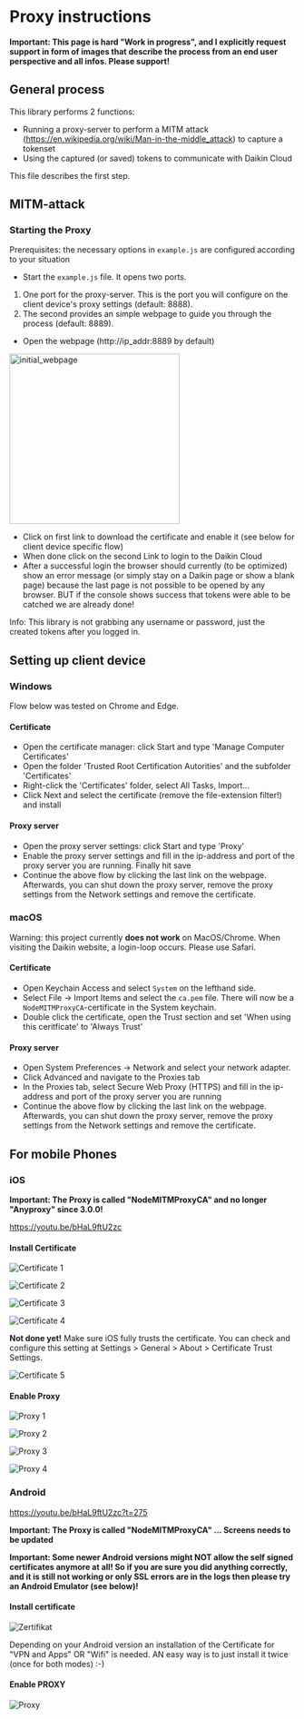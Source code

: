 # Proxy instructions

**Important: This page is hard "Work in progress", and I explicitly request support in form of images that describe the process from an end user perspective and all infos. Please support!**

## General process

This library performs 2 functions:
* Running a proxy-server to perform a MITM attack (https://en.wikipedia.org/wiki/Man-in-the-middle_attack) to capture a tokenset
* Using the captured (or saved) tokens to communicate with Daikin Cloud

This file describes the first step.

## MITM-attack
### Starting the Proxy 
Prerequisites: the necessary options in `example.js` are configured according to your situation

* Start the `example.js` file. It opens two ports. 
1. One port for the proxy-server. This is the port you will configure on the client device's proxy settings (default: 8888).
1. The second provides an simple webpage to guide you through the process (default: 8889).
* Open the  webpage (http://ip_addr:8889 by default)
<img width="300" alt="initial_webpage" src="https://user-images.githubusercontent.com/65073191/124582164-0fe0b000-de52-11eb-8dad-8dec4db7b0e5.png">

* Click on first link to download the certificate and enable it (see below for client device specific flow)
* When done click on the second Link to login to the Daikin Cloud
* After a successful login the browser should currently (to be optimized) show an error message (or simply stay on a Daikin page or show a blank page) because the last page is not possible to be opened by any browser. BUT if the console shows success that tokens were able to be catched we are already done!

Info: This library is not grabbing any username or password, just the created tokens after you logged in.

## Setting up client device

### Windows

Flow below was tested on Chrome and Edge.

#### Certificate

* Open the certificate manager: click Start and type 'Manage Computer Certificates'
* Open the folder 'Trusted Root Certification Autorities' and the subfolder 'Certificates'
* Right-click the 'Certificates' folder, select All Tasks, Import...
* Click Next and select the certificate (remove the file-extension filter!) and install

#### Proxy server

* Open the proxy server settings: click Start and type 'Proxy'
* Enable the proxy server settings and fill in the ip-address and port of the proxy server you are running. Finally hit save
* Continue the above flow by clicking the last link on the webpage. Afterwards, you can shut down the proxy server, remove the proxy settings from the Network settings and remove the certificate.

### macOS
  
  Warning: this project currently **does not work** on MacOS/Chrome. When visiting the Daikin website, a login-loop occurs. Please use Safari.
  
#### Certificate

* Open Keychain Access and select `System` on the lefthand side.
* Select File -> Import Items and select the `ca.pem` file. There will now be a `NodeMITMProxyCA`-certificate in the System keychain.
* Double click the certificate, open the Trust section and set 'When using this ceritficate' to 'Always Trust'

#### Proxy server

* Open System Preferences -> Network and select your network adapter.
* Click Advanced and navigate to the Proxies tab
* In the Proxies tab, select Secure Web Proxy (HTTPS) and fill in the ip-address and port of the proxy server you are running
* Continue the above flow by clicking the last link on the webpage. Afterwards, you can shut down the proxy server, remove the proxy settings from the Network settings and remove the certificate.
  

## For mobile Phones

### iOS

**Important: The Proxy is called "NodeMITMProxyCA" and no longer "Anyproxy" since 3.0.0!**

https://youtu.be/bHaL9ftU2zc

#### Install Certificate
![Certificate 1](img/ios_Zertifikat_1.jpg)

![Certificate 2](img/ios_Zertifikat_2.jpg)

![Certificate 3](img/ios_Zertifikat_3.jpg)

![Certificate 4](img/ios_Zertifikat_4.jpg)

**Not done yet!** Make sure iOS fully trusts the certificate. 
You can check and configure this setting at Settings > General > About > Certificate Trust Settings.

![Certificate 5](img/ios_Zertifikat_5.jpg)


#### Enable Proxy
![Proxy 1](img/ios_Proxy_1.jpg)

![Proxy 2](img/ios_Proxy_2.jpg)

![Proxy 3](img/ios_Proxy_3.jpg)

![Proxy 4](img/ios_Proxy_4.jpg)

### Android

https://youtu.be/bHaL9ftU2zc?t=275

**Important: The Proxy is called "NodeMITMProxyCA" ... Screens needs to be updated**

**Important: Some newer Android versions might NOT allow the self signed certificates anymore at all! So if you are sure you did anything correctly, and it is still not working or only SSL errors are in the logs then please try an Android Emulator (see below)!**

#### Install certificate

![Zertifikat](img/Android-Zertifikat.jpg)

Depending on your Android version an installation of the Certificate for "VPN and Apps" OR "Wifi" is needed. AN easy way is to just install it twice (once for both modes) :-)

#### Enable PROXY

![Proxy](img/Android-Proxy.jpg)
